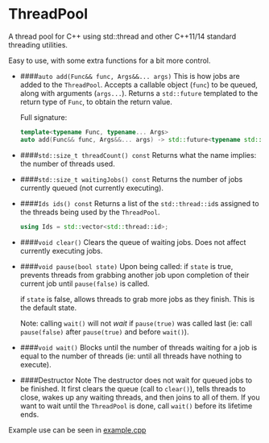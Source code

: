 # ThreadPool
A thread pool for C++ using std::thread and other C++11/14 standard threading utilities.

Easy to use, with some extra functions for a bit more control.

* ####`auto add(Func&& func, Args&&... args)`
	This is how jobs are added to the `ThreadPool`. Accepts a callable object (`func`) to be queued, along with arguments (`args...`). Returns a `std::future` templated to the return type of `Func`, to obtain the return value.
	
	Full signature:
	```cpp
	template<typename Func, typename... Args>
	auto add(Func&& func, Args&&... args) -> std::future<typename std::result_of<Func(Args...)>::type>;
	```

* ####`std::size_t threadCount() const`
	Returns what the name implies: the number of threads used.

* ####`std::size_t waitingJobs() const`
	Returns the number of jobs currently queued (not currently executing).

* ####`Ids ids() const`
	Returns a list of the `std::thread::id`s assigned to the threads being used by the `ThreadPool`.

	```cpp
	using Ids = std::vector<std::thread::id>;
	```

* ####`void clear()`
	Clears the queue of waiting jobs. Does not affect currently executing jobs.

* ####`void pause(bool state)`
	Upon being called:
	if `state` is true, prevents threads from grabbing another job upon completion of their current job until `pause(false)` is called.
	
	if `state` is false, allows threads to grab more jobs as they finish. This is the default state.

	Note: calling `wait()` will not *wait* if `pause(true)` was called last (ie: call `pause(false)` after `pause(true)` and before `wait()`).

* ####`void wait()`
	Blocks until the number of threads waiting for a job is equal to the number of threads (ie: until all threads have nothing to execute).

* ####Destructor Note
	The destructor does not wait for queued jobs to be finished. It first clears the queue (call to `clear()`), tells threads to close, wakes up any waiting threads, and then joins to all of them. If you want to wait until the `ThreadPool` is done, call `wait()` before its lifetime ends.

Example use can be seen in [example.cpp](example.cpp)
